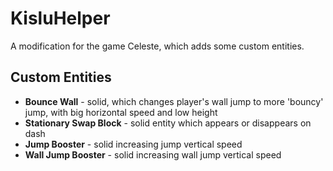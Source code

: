 # KisluHelper
A modification for the game Celeste, which adds some custom entities.

## Custom Entities
- **Bounce Wall** - solid, which changes player's wall jump to more 'bouncy' jump, with big horizontal speed and low height
- **Stationary Swap Block** - solid entity which appears or disappears on dash
- **Jump Booster** - solid increasing jump vertical speed
- **Wall Jump Booster** - solid increasing wall jump vertical speed